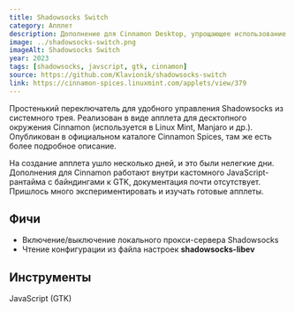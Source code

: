 ```yaml
---
title: Shadowsocks Switch
category: Апплет
description: Дополнение для Cinnamon Desktop, упрощающее использование Shadowsocks
image: ../shadowsocks-switch.png
imageAlt: Shadowsocks Switch
year: 2023
tags: [shadowsocks, javscript, gtk, cinnamon]
source: https://github.com/Klavionik/shadowsocks-switch
link: https://cinnamon-spices.linuxmint.com/applets/view/379
---
```


Простенький переключатель для удобного управления Shadowsocks из системного 
трея. Реализован в виде апплета для десктопного окружения Cinnamon (используется в 
Linux Mint, Manjaro и др.). Опубликован в официальном каталоге Cinnamon Spices, там же 
есть более подробное описание.

На создание апплета ушло несколько дней, и это были нелегкие дни. Дополнения для Cinnamon 
работают внутри кастомного JavaScript-рантайма с байндингами к GTK, документация почти 
отсутствует. Пришлось много экспериментировать и изучать готовые апплеты.

## Фичи

- Включение/выключение локального прокси-сервера Shadowsocks
- Чтение конфигурации из файла настроек **shadowsocks-libev**

## Инструменты

JavaScript (GTK)
